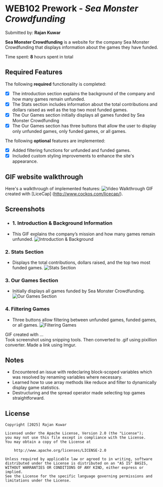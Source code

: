 # WEB102 Prework - *Sea Monster Crowdfunding*

Submitted by: **Rajan Kuwar**

**Sea Monster Crowdfunding** is a website for the company Sea Monster Crowdfunding that displays information about the games they have funded.

Time spent: **8** hours spent in total

## Required Features

The following **required** functionality is completed:

* [X] The introduction section explains the background of the company and how many games remain unfunded.
* [X] The Stats section includes information about the total contributions and dollars raised as well as the top two most funded games.
* [X] The Our Games section initially displays all games funded by Sea Monster Crowdfunding
* [X] The Our Games section has three buttons that allow the user to display only unfunded games, only funded games, or all games.

The following **optional** features are implemented:

* [x] Added filtering functions for unfunded and funded games.
* [x] Included custom styling improvements to enhance the site's appearance.

## GIF website walkthrough

Here's a walkthrough of implemented features:
<img src='Walkthrough.gif' title='Video Walkthrough' width='' alt='Video Walkthrough' />
GIF created with [LiceCap] (http://www.cockos.com/licecap/).

## Screenshots

- ### **1. Introduction & Background Information**
* This GIF explains the company’s mission and how many games remain unfunded.
![Introduction & Background](https://i.imgur.com/WwpBZS8.gif)

### **2. Stats Section**
* Displays the total contributions, dollars raised, and the top two most funded games.
![Stats Section](https://i.imgur.com/SKcweZu.gif)

### **3. Our Games Section**
* Initially displays all games funded by Sea Monster Crowdfunding.
![Our Games Section](https://i.imgur.com/dPk4rMO.gif)

### **4. Filtering Games**
* Three buttons allow filtering between unfunded games, funded games, or all games.
![Filtering Games](https://i.imgur.com/2BUbmNQ.gif)

GIF created with ...  
Took screenshot using snipping tools.
Then converted to .gif using pixillion converter.
Made a link using  Imgur.

## Notes

- Encountered an issue with redeclaring block-scoped variables which was resolved by renaming variables where necessary.
- Learned how to use array methods like reduce and filter to dynamically display game statistics.
- Destructuring and the spread operator made selecting top games straightforward.

## License

    Copyright [2025] Rajan Kuwar

    Licensed under the Apache License, Version 2.0 (the "License");
    you may not use this file except in compliance with the License.
    You may obtain a copy of the License at

        http://www.apache.org/licenses/LICENSE-2.0

    Unless required by applicable law or agreed to in writing, software
    distributed under the License is distributed on an "AS IS" BASIS,
    WITHOUT WARRANTIES OR CONDITIONS OF ANY KIND, either express or implied.
    See the License for the specific language governing permissions and
    limitations under the License.
